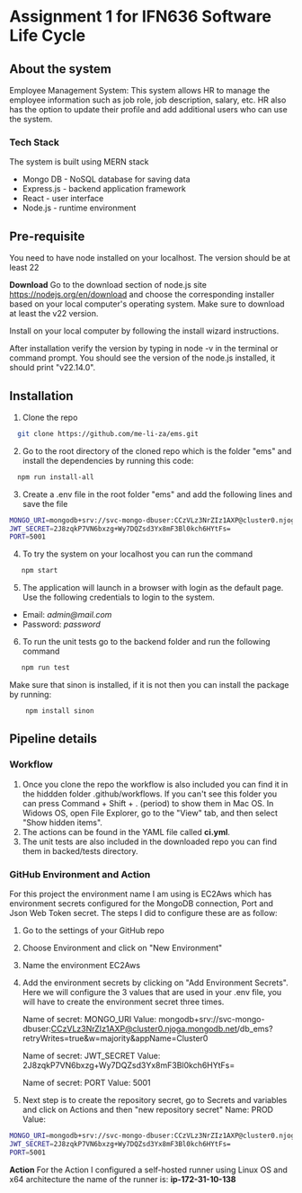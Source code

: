 # Assignment 1 for IFN636 Software Life Cycle
## About the system
Employee Management System: This system allows HR to  manage the employee information such as job role, job description, salary, etc. HR also has the option to update their profile and add additional users who can use the system.

### Tech Stack 
The system is built using MERN stack

* Mongo DB - NoSQL database for saving data
* Express.js - backend application framework
* React - user interface 
* Node.js - runtime environment

## Pre-requisite
You need to have node installed on your localhost. The version should be at least 22

**Download**
Go to the download section of node.js site https://nodejs.org/en/download and choose the corresponding installer based on your local computer's operating system.  Make sure to download at least the v22 version.

Install on your local computer by following the install wizard instructions.

After installation verify the version by typing in node -v in the terminal or command prompt.
You should see the version of the node.js installed, it should print "v22.14.0".

## Installation

1. Clone the repo 
 ```sh
   git clone https://github.com/me-li-za/ems.git
```
2. Go to the root directory of the cloned repo which is the folder "ems" and install the dependencies by running this code:
 ```sh
   npm run install-all
```
3.  Create a .env file in the root folder "ems" and add the following lines and save the file
 ```sh
MONGO_URI=mongodb+srv://svc-mongo-dbuser:CCzVLz3NrZIz1AXP@cluster0.njoga.mongodb.net/db_ems?retryWrites=true&w=majority&appName=Cluster0
JWT_SECRET=2J8zqkP7VN6bxzg+Wy7DQZsd3Yx8mF3Bl0kch6HYtFs=
PORT=5001
```
4. To try the system on your localhost you can run the command 
 ```sh
    npm start
```
5. The application will launch in a browser with login as the default page.  Use the following credentials to login to the system.

* Email: _admin@mail.com_
* Password: _password_

6. To run the unit tests go to the backend folder and run the following command
 ```sh
    npm run test
```
Make sure that sinon is installed, if it is not then you can install the package by running:
```sh
    npm install sinon
```

## Pipeline details


### Workflow
1. Once you clone the repo the workflow is also included you can find it in the hiddden folder .github/workflows. If you can't see this folder you can press Command + Shift + . (period) to show them in Mac OS. In Widows OS, open File Explorer, go to the "View" tab, and then select "Show hidden items".
2. The actions can be found in the YAML file called **ci.yml**.
3. The unit tests are also included in the downloaded repo you can find them in backed/tests directory. 

### GitHub Environment and Action

For this project the environment name I am using is EC2Aws which has environment secrets configured for the MongoDB connection, Port and Json Web Token secret. The steps I did to configure these are as follow:

1. Go to the settings of your GitHub repo
2. Choose Environment and click on "New Environment"
3. Name the environment EC2Aws 
4. Add the environment secrets by clicking on "Add Environment Secrets". Here we will configure the 3 values that are used in your .env file, you will have to create the environment secret three times.

    Name of secret: MONGO_URI
    Value: mongodb+srv://svc-mongo-dbuser:CCzVLz3NrZIz1AXP@cluster0.njoga.mongodb.net/db_ems?retryWrites=true&w=majority&appName=Cluster0

    Name of secret: JWT_SECRET
    Value: 2J8zqkP7VN6bxzg+Wy7DQZsd3Yx8mF3Bl0kch6HYtFs=
    
    Name of secret: PORT
    Value: 5001
5. Next step is to create the repository secret, go to Secrets and variables and click on Actions and then "new repository secret"
  Name: PROD
  Value: 
```sh
MONGO_URI=mongodb+srv://svc-mongo-dbuser:CCzVLz3NrZIz1AXP@cluster0.njoga.mongodb.net/db_ems?retryWrites=true&w=majority&appName=Cluster0
JWT_SECRET=2J8zqkP7VN6bxzg+Wy7DQZsd3Yx8mF3Bl0kch6HYtFs=
PORT=5001
```

**Action**
For the Action I configured a self-hosted runner using Linux OS and x64 architecture the name of the runner is: **ip-172-31-10-138**
